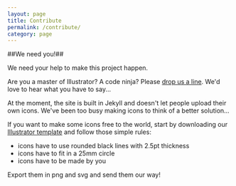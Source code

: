 ```yaml
---
layout: page
title: Contribute
permalink: /contribute/
category: page
---
```


##We need you!##

We need your help to make this project happen. 

Are you a master of Illustrator? A code ninja? Please [drop us a line](mailto:icons@tinktank.club). We'd love to hear what you have to say... 

At the moment, the site is built in Jekyll and doesn't let people upload their own icons. We've been too busy making icons to think of a better solution... 

If you want to make some icons free to the world, start by downloading our [Illustrator template](http://tinktank.club/assets/icon_template.ai) and follow those simple rules: 

- icons have to use rounded black lines with 2.5pt thickness 
- icons have to fit in a 25mm circle 
- icons have to be made by you 

Export them in png and svg and send them our way! 